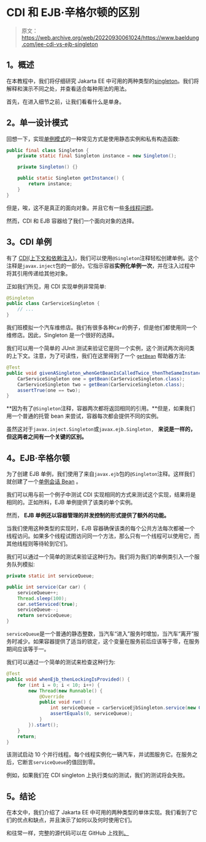 # CDI 和 EJB·辛格尔顿的区别

> 原文：<https://web.archive.org/web/20220930061024/https://www.baeldung.com/jee-cdi-vs-ejb-singleton>

## 1。概述

在本教程中，我们将仔细研究 Jakarta EE 中可用的两种类型的[singleton](/web/20221206042903/https://www.baeldung.com/java-singleton)。我们将解释和演示不同之处，并查看适合每种用法的用法。

首先，在进入细节之前，让我们看看什么是单身。

## 2。单一设计模式

回想一下，实现[单例模式](/web/20221206042903/https://www.baeldung.com/java-singleton)的一种常见方式是使用静态实例和私有构造函数:

```java
public final class Singleton {
    private static final Singleton instance = new Singleton();

    private Singleton() {}

    public static Singleton getInstance() {
        return instance;
    }
} 
```

但是，唉，这不是真正的面向对象。并且它有一些[多线程问题](/web/20221206042903/https://www.baeldung.com/java-singleton#enum)。

然而，CDI 和 EJB 容器给了我们一个面向对象的选择。

## 3。CDI 单例

有了 [CDI(上下文和依赖注入)](/web/20221206042903/https://www.baeldung.com/java-ee-cdi)，我们可以使用`@Singleton`注释轻松创建单例。这个注释是`javax.inject`包的一部分。它指示容器**实例化单例一次**，并在注入过程中将其引用传递给其他对象。

正如我们所见，用 CDI 实现单例非常简单:

```java
@Singleton
public class CarServiceSingleton {
    // ...
} 
```

我们班模拟一个汽车维修店。我们有很多各种`Car`的例子，但是他们都使用同一个维修店。因此，Singleton 是一个很好的选择。

我们可以用一个简单的 JUnit 测试来验证它是同一个实例，这个测试两次询问类的上下文。注意，为了可读性，我们在这里得到了一个 [`getBean`](https://web.archive.org/web/20221206042903/https://github.com/eugenp/tutorials/blob/master/web-modules/jee-7/src/test/java/com/baeldung/singleton/CarServiceIntegrationTest.java#L69) 帮助器方法:

```java
@Test
public void givenASingleton_whenGetBeanIsCalledTwice_thenTheSameInstanceIsReturned() {       
    CarServiceSingleton one = getBean(CarServiceSingleton.class);
    CarServiceSingleton two = getBean(CarServiceSingleton.class);
    assertTrue(one == two);
} 
```

**因为有了`@Singleton`注释，容器两次都将返回相同的引用。**但是，如果我们用一个普通的托管 bean 来尝试，容器每次都会提供不同的实例。

虽然这对于`javax.inject.Singleton`或`javax.ejb.Singleton, ` **来说是一样的，但这两者之间有一个关键的区别。**

## 4。EJB·辛格尔顿

为了创建 EJB 单例，我们使用了来自`javax.ejb`包的`@Singleton`注释。这样我们就创建了一个[单例会话 Bean](/web/20221206042903/https://www.baeldung.com/java-ee-singleton-session-bean) 。

我们可以用与前一个例子中测试 CDI 实现相同的方式来测试这个实现，结果将是相同的。正如所料，EJB 单例提供了该类的单个实例。

然而， **EJB 单例还以容器管理的并发控制的形式提供了额外的功能。**

当我们使用这种类型的实现时，EJB 容器确保该类的每个公共方法每次都被一个线程访问。如果多个线程试图访问同一个方法，那么只有一个线程可以使用它，而其他线程则等待轮到它们。

我们可以通过一个简单的测试来验证这种行为。我们将为我们的单例类引入一个服务队列模拟:

```java
private static int serviceQueue;

public int service(Car car) {
    serviceQueue++;
    Thread.sleep(100);
    car.setServiced(true); 
    serviceQueue--;
    return serviceQueue;
} 
```

`serviceQueue`是一个普通的静态整数，当汽车“进入”服务时增加，当汽车“离开”服务时减少。如果容器提供了适当的锁定，这个变量在服务前后应该等于零，在服务期间应该等于一。

我们可以通过一个简单的测试来检查这种行为:

```java
@Test
public void whenEjb_thenLockingIsProvided() {
    for (int i = 0; i < 10; i++) {
        new Thread(new Runnable() {
            @Override
            public void run() {
                int serviceQueue = carServiceEjbSingleton.service(new Car("Speedster xyz"));
                assertEquals(0, serviceQueue);
            }
        }).start();
    }
    return;
} 
```

该测试启动 10 个并行线程。每个线程实例化一辆汽车，并试图服务它。在服务之后，它断言`serviceQueue`的值回到零。

例如，如果我们在 CDI singleton 上执行类似的测试，我们的测试将会失败。

## 5。结论

在本文中，我们介绍了 Jakarta EE 中可用的两种类型的单体实现。我们看到了它们的优点和缺点，并且演示了如何以及何时使用它们。

和往常一样，完整的源代码可以在 GitHub 上找到[。](https://web.archive.org/web/20221206042903/https://github.com/eugenp/tutorials/tree/master/web-modules/jee-7)